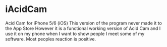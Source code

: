 # iAcidCam

Acid Cam for iPhone 5/6 (iOS)
This version of the program never made it to the App Store
However it is a functional working version of Acid Cam
and I use it on my phone when I want to show people I meet some of
my software. Most peoples reaction is positive.

